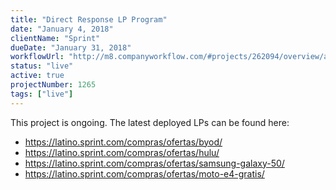 ```yaml
---
title: "Direct Response LP Program"
date: "January 4, 2018"
clientName: "Sprint"
dueDate: "January 31, 2018"
workflowUrl: "http://m8.companyworkflow.com/#projects/262094/overview/activity"
status: "live"
active: true
projectNumber: 1265
tags: ["live"]
---
```


This project is ongoing. The latest deployed LPs can be found here:

* https://latino.sprint.com/compras/ofertas/byod/
* https://latino.sprint.com/compras/ofertas/hulu/
* https://latino.sprint.com/compras/ofertas/samsung-galaxy-50/
* https://latino.sprint.com/compras/ofertas/moto-e4-gratis/
